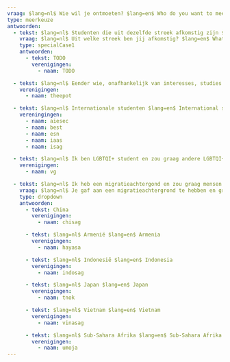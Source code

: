 ```yaml
---
vraag: $lang=nl$ Wie wil je ontmoeten? $lang=en$ Who do you want to meet?
type: meerkeuze
antwoorden:
  - tekst: $lang=nl$ Studenten die uit dezelfde streek afkomstig zijn $lang=en$ Students who are from the same region
    vraag: $lang=nl$ Uit welke streek ben jij afkomstig? $lang=en$ What region are you from?
    type: specialCase1
    antwoorden:
      - tekst: TODO
        verenigingen:
          - naam: TODO

  - tekst: $lang=nl$ Eender wie, onafhankelijk van interesses, studies of andere aspecten $lang=en$ Anybody, regardless of interests, studies or other aspects
    verenigingen:
      - naam: theepot

  - tekst: $lang=nl$ Internationale studenten $lang=en$ International students
    vereningingen:
      - naam: aiesec
      - naam: best
      - naam: esn
      - naam: iaas
      - naam: isag

  - tekst: $lang=nl$ Ik ben LGBTQI+ student en zou graag andere LGBTQI+ studenten ontmoeten $lang=en$ I'm a LGBTQI+ student and would like to meet other LGBTQI+ students
    verenigingen:
      - naam: vg

  - tekst: $lang=nl$ Ik heb een migratieachtergond en zou graag mensen met eenzelfde achtergrond als mezelf ontmoeten $lang=en$ I have a migrant background and would like to meet people with a similar background to myself
    vraag: $lang=nl$ Je gaf aan een migratieachtergrond te hebben en graag andere studenten te ontmoeten met dezelfde achtergrond. Wat is jouw culturele achtergrond? $lang=en$ You indicated that you have a migrant background and would like to meet other students from the same background. What is your cultural background?
    type: dropdown
    antwoorden:
      - tekst: China
        verenigingen:
          - naam: chisag

      - tekst: $lang=nl$ Armenië $lang=en$ Armenia
        verenigingen:
          - naam: hayasa

      - tekst: $lang=nl$ Indonesië $lang=en$ Indonesia
        verenigingen:
          - naam: indosag

      - tekst: $lang=nl$ Japan $lang=en$ Japan
        verenigingen:
          - naam: tnok

      - tekst: $lang=nl$ Vietnam $lang=en$ Vietnam
        verenigingen:
          - naam: vinasag

      - tekst: $lang=nl$ Sub-Sahara Afrika $lang=en$ Sub-Sahara Afrika
        verenigingen:
          - naam: umoja
---
```

